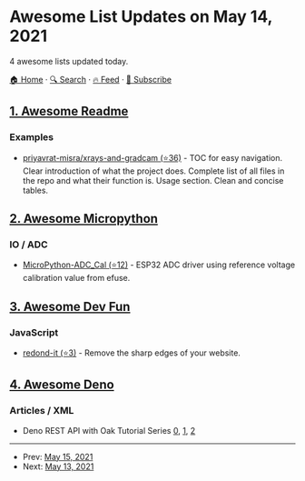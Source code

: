 # Awesome List Updates on May 14, 2021

4 awesome lists updated today.

[🏠 Home](/README.md) · [🔍 Search](https://test.trackawesomelist.com/search/) · [🔥 Feed](https://test.trackawesomelist.com/feed.xml) · [📮 Subscribe](https://trackawesomelist.us17.list-manage.com/subscribe?u=d2f0117aa829c83a63ec63c2f&id=36a103854c)



## [1. Awesome Readme](/content/matiassingers/awesome-readme/README.md)

### Examples

*   [priyavrat-misra/xrays-and-gradcam (⭐36)](https://github.com/priyavrat-misra/xrays-and-gradcam#readme) - TOC for easy navigation. Clear introduction of what the project does. Complete list of all files in the repo and what their function is. Usage section. Clean and concise tables.

## [2. Awesome Micropython](/content/mcauser/awesome-micropython/README.md)

### IO / ADC

*   [MicroPython-ADC\_Cal (⭐12)](https://github.com/matthias-bs/MicroPython-ADC_Cal) - ESP32 ADC driver using reference voltage calibration value from efuse.

## [3. Awesome Dev Fun](/content/mislavcimpersak/awesome-dev-fun/README.md)

### JavaScript

*   [redond-it (⭐3)](https://github.com/jazcarate/redond-it) - Remove the sharp edges of your website.

## [4. Awesome Deno](/content/denolib/awesome-deno/README.md)

### Articles / XML

*   Deno REST API with Oak Tutorial Series [0](https://www.robinwieruch.de/deno-tutorial), [1](https://www.robinwieruch.de/deno-oak), [2](https://www.robinwieruch.de/deno-oak-rest-api)

---

- Prev: [May 15, 2021](/content/2021/05/15/README.md)
- Next: [May 13, 2021](/content/2021/05/13/README.md)
